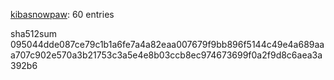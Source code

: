 [kibasnowpaw](https://github.com/kibasnowpaw): 60 entries

sha512sum 095044dde087ce79c1b1a6fe7a4a82eaa007679f9bb896f5144c49e4a689aaa707c902e570a3b21753c3a5e4e8b03ccb8ec974673699f0a2f9d8c6aea3a392b6
